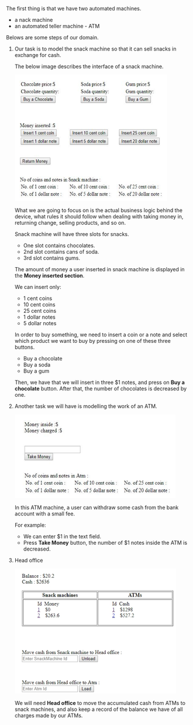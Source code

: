 The first thing is that we have two automated machines.
- a nack machine
- an automated teller machine - ATM

Belows are some steps of our domain.
1. Our task is to model the snack machine so that it can sell snacks in exchange for cash.

   The below image describes the interface of a snack machine.

   ![](./img/snack-machine-interface.png)
   
    What we are going to focus on is the actual business logic behind the device, what rules it should follow when dealing with taking money in, returning change, selling products, and so on.

    Snack machine will have three slots for snacks.
    - One slot contains chocolates.
    - 2nd slot contains cans of soda.
    - 3rd slot contains gums.
    
    The amount of money a user inserted in snack machine is displayed in the **Money inserted section**.
    
    We can insert only:
    - 1 cent coins
    - 10 cent coins
    - 25 cent coins
    - 1 dollar notes
    - 5 dollar notes

    In order to buy something, we need to insert a coin or a note and select which product we want to buy by pressing on one of these three buttons.
    - Buy a chocolate
    - Buy a soda
    - Buy a gum
    
    Then, we have that we will insert in three $1 notes, and press on **Buy a chocolate** button. After that, the number of chocolates is decreased by one.

2. Another task we will have is modelling the work of an ATM.

    ![](./img/atm-interface.png)
   
   In this ATM machine, a user can withdraw some cash from the bank account with a small fee.

   For example:
   - We can enter $1 in the text field. 
   - Press **Take Money** button, the number of $1 notes inside the ATM is decreased.
   
3. Head office

   ![](./img/head-office.png)

   We will need **Head office** to move the accumulated cash from ATMs to snack machines, and also keep a record of the balance we have of all charges made by our ATMs.